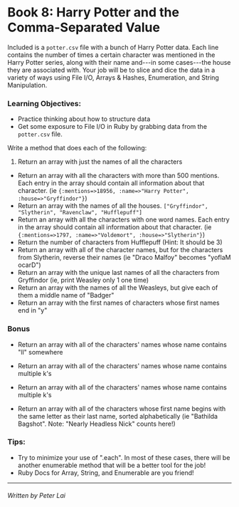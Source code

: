 # Book 8: Harry Potter and the Comma-Separated Value

Included is a `potter.csv` file with a bunch of Harry Potter data. Each line contains the number of times a certain character was mentioned in the Harry Potter series, along with their name and---in some cases---the house they are associated with. Your job will be to slice and dice the data in a variety of ways using File I/O, Arrays & Hashes, Enumeration, and String Manipulation.

### Learning Objectives:

* Practice thinking about how to structure data
* Get some exposure to File I/O in Ruby by grabbing data from the `potter.csv` file.

Write a method that does each of the following:

1. Return an array with just the names of all the characters

* Return an array with all the characters with more than 500 mentions. Each entry in the array should contain all information about that character. (ie `{:mentions=>18956, :name=>"Harry Potter", :house=>"Gryffindor"}`)
* Return an array with the names of all the houses. `["Gryffindor", "Slytherin", "Ravenclaw", "Hufflepuff"]`
* Return an array with all the characters with one word names. Each entry in the array should contain all information about that character. (ie `{:mentions=>1797, :name=>"Voldemort", :house=>"Slytherin"}`)
* Return the number of characters from Hufflepuff (Hint: It should be 3)
* Return an array with all of the character names, but for the characters from Slytherin, reverse their names (ie "Draco Malfoy" becomes "yoflaM ocarD")
* Return an array with the unique last names of all the characters from Gryffindor (ie, print Weasley only 1 one time)
* Return an array with the names of all the Weasleys, but give each of them a middle name of "Badger"
* Return an array with the first names of characters whose first names end in "y"

### Bonus

* Return an array with all of the characters' names whose name contains "ll" somewhere

* Return an array with all of the characters' names whose name contains multiple k's

* Return an array with all of the characters' names whose name contains multiple k's

* Return an array with all of the characters whose first name begins with the same letter as their last name, sorted alphabetically (ie "Bathilda Bagshot". Note: "Nearly Headless Nick" counts here!)

### Tips:
* Try to minimize your use of ".each". In most of these cases, there will be another enumerable method that will be a better tool for the job!
* Ruby Docs for Array, String, and Enumerable are you friend!

---
###### Written by Peter Lai
